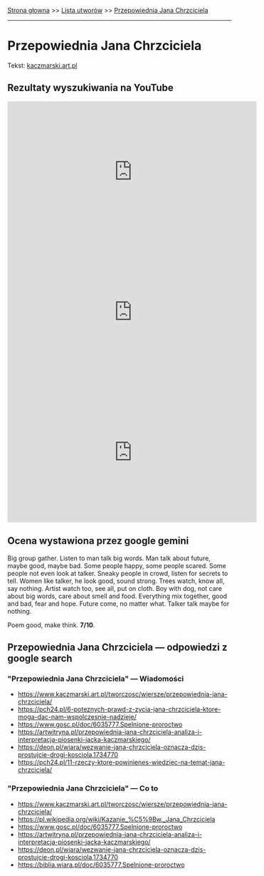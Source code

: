 [Strona głowna](../index.md) >> [Lista utworów](../list.md) >> [Przepowiednia Jana Chrzciciela](486.md)

---

# Przepowiednia Jana Chrzciciela

Tekst: [kaczmarski.art.pl](https://www.kaczmarski.art.pl/tworczosc/wiersze/przepowiednia-jana-chrzciciela/)

## Rezultaty wyszukiwania na YouTube

<iframe width="560" height="315" src="https://www.youtube.com/embed/yjY5dFsA0x8?si=IdontcarewhotheIRSsendsImnotpayingtaxes" title="YouTube video player" frameborder="0" allow="accelerometer; autoplay; clipboard-write; encrypted-media; gyroscope; picture-in-picture; web-share" referrerpolicy="strict-origin-when-cross-origin" allowfullscreen></iframe>

<iframe width="560" height="315" src="https://www.youtube.com/embed/yWELGAWsr6U?si=IdontcarewhotheIRSsendsImnotpayingtaxes" title="YouTube video player" frameborder="0" allow="accelerometer; autoplay; clipboard-write; encrypted-media; gyroscope; picture-in-picture; web-share" referrerpolicy="strict-origin-when-cross-origin" allowfullscreen></iframe>

<iframe width="560" height="315" src="https://www.youtube.com/embed/UgIxQIWixWg?si=IdontcarewhotheIRSsendsImnotpayingtaxes" title="YouTube video player" frameborder="0" allow="accelerometer; autoplay; clipboard-write; encrypted-media; gyroscope; picture-in-picture; web-share" referrerpolicy="strict-origin-when-cross-origin" allowfullscreen></iframe>

## Ocena wystawiona przez google gemini

Big group gather. Listen to man talk big words. Man talk about future, maybe good, maybe bad. Some people happy, some people scared. Some people not even look at talker. Sneaky people in crowd, listen for secrets to tell. Women like talker, he look good, sound strong. Trees watch, know all, say nothing. Artist watch too, see all, put on cloth. Boy with dog, not care about big words, care about smell and food. Everything mix together, good and bad, fear and hope. Future come, no matter what. Talker talk maybe for nothing. 

Poem good, make think. **7/10**. 


## Przepowiednia Jana Chrzciciela — odpowiedzi z google search

### "Przepowiednia Jana Chrzciciela" — Wiadomości

 - <https://www.kaczmarski.art.pl/tworczosc/wiersze/przepowiednia-jana-chrzciciela/>
 - <https://pch24.pl/6-poteznych-prawd-z-zycia-jana-chrzciciela-ktore-moga-dac-nam-wspolczesnie-nadzieje/>
 - <https://www.gosc.pl/doc/6035777.Spelnione-proroctwo>
 - <https://artwitryna.pl/przepowiednia-jana-chrzciciela-analiza-i-interpretacja-piosenki-jacka-kaczmarskiego/>
 - <https://deon.pl/wiara/wezwanie-jana-chrzciciela-oznacza-dzis-prostujcie-drogi-kosciola,1734770>
 - <https://pch24.pl/11-rzeczy-ktore-powinienes-wiedziec-na-temat-jana-chrzciciela/>

### "Przepowiednia Jana Chrzciciela" — Co to

 - <https://www.kaczmarski.art.pl/tworczosc/wiersze/przepowiednia-jana-chrzciciela/>
 - <https://pl.wikipedia.org/wiki/Kazanie_%C5%9Bw._Jana_Chrzciciela>
 - <https://www.gosc.pl/doc/6035777.Spelnione-proroctwo>
 - <https://artwitryna.pl/przepowiednia-jana-chrzciciela-analiza-i-interpretacja-piosenki-jacka-kaczmarskiego/>
 - <https://deon.pl/wiara/wezwanie-jana-chrzciciela-oznacza-dzis-prostujcie-drogi-kosciola,1734770>
 - <https://biblia.wiara.pl/doc/6035777.Spelnione-proroctwo>

